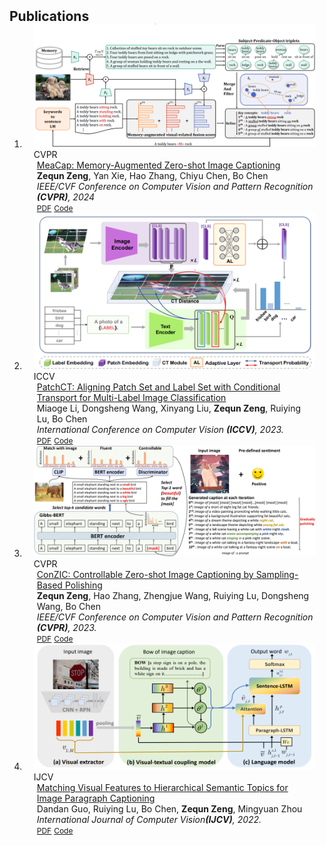 <h2 id="publications" style="margin: 2px 0px -15px;">Publications</h2>

<div class="publications">
<ol class="bibliography">

<li>
<div class="pub-row">

  <div class="col-sm-3 abbr" style="position: relative;padding-right: 15px;padding-left: 15px;">
    <img src="assets/img/MeaCap.png" class="teaser img-fluid z-depth-1">
    <abbr class="badge">CVPR</abbr>
  </div>

  <div class="col-sm-9" style="position: relative;padding-right: 15px;padding-left: 20px;">
    <div class="title"><a href="https://arxiv.org/pdf/2403.03715.pdf">MeaCap: Memory-Augmented Zero-shot Image Captioning</a></div>
    <div class="author"><strong>Zequn Zeng</strong>, Yan Xie, Hao Zhang, Chiyu Chen, Bo Chen</div>
    <div class="periodical"><em>IEEE/CVF Conference on Computer Vision and Pattern Recognition <strong>(CVPR)</strong>, 2024</em></div>
    <div class="links">
      <a href="https://arxiv.org/pdf/2403.03715.pdf" class="btn btn-sm z-depth-0" role="button" target="_blank" style="font-size:12px;">PDF</a>
      <a href="https://github.com/joeyz0z/MeaCap" class="btn btn-sm z-depth-0" role="button" target="_blank" style="font-size:12px;">Code</a>
    </div>
  </div>
</div>
</li>

<li>
<div class="pub-row">

  <div class="col-sm-3 abbr" style="position: relative;padding-right: 15px;padding-left: 15px;">
    <img src="assets/img/PatchCT.png" class="teaser img-fluid z-depth-1">
    <abbr class="badge">ICCV</abbr>
  </div>

  <div class="col-sm-9" style="position: relative;padding-right: 15px;padding-left: 20px;">
    <div class="title"><a href="https://arxiv.org/pdf/2307.09066.pdf">PatchCT: Aligning Patch Set and Label Set with Conditional Transport
for Multi-Label Image Classification</a></div>
        <div class="author">Miaoge Li, Dongsheng Wang, Xinyang Liu, <strong>Zequn Zeng</strong>, Ruiying Lu, Bo Chen</div>
    <div class="periodical"><em>International Conference on Computer Vision <strong>(ICCV)</strong>, 2023.</em></div>
    <div class="links">
      <a href="https://arxiv.org/pdf/2307.09066.pdf" class="btn btn-sm z-depth-0" role="button" target="_blank" style="font-size:12px;">PDF</a>
      <a href="https://github.com/keepgoingjkg/PatchCT" class="btn btn-sm z-depth-0" role="button" target="_blank" style="font-size:12px;">Code</a>
    </div>
  </div>
</div>
</li>

<li>
<div class="pub-row">

  <div class="col-sm-3 abbr" style="position: relative;padding-right: 15px;padding-left: 15px;">
    <img src="assets/img/ConZIC.jpg" class="teaser img-fluid z-depth-1">
    <abbr class="badge">CVPR</abbr>
  </div>

  <div class="col-sm-9" style="position: relative;padding-right: 15px;padding-left: 20px;">
    <div class="title"><a href="https://arxiv.org/abs/2303.02437">ConZIC: Controllable Zero-shot Image Captioning by Sampling-Based Polishing</a></div>
    <div class="author"><strong>Zequn Zeng</strong>, Hao Zhang, Zhengjue Wang, Ruiying Lu, Dongsheng Wang, Bo Chen</div>
        <div class="periodical"><em>IEEE/CVF Conference on Computer Vision and Pattern Recognition <strong>(CVPR)</strong>, 2023.</em></div>
    <div class="links">
      <a href="https://arxiv.org/abs/2303.02437" class="btn btn-sm z-depth-0" role="button" target="_blank" style="font-size:12px;">PDF</a>
      <a href="https://github.com/joeyz0z/ConZIC" class="btn btn-sm z-depth-0" role="button" target="_blank" style="font-size:12px;">Code</a>
    </div>
  </div>
</div>
</li>
  
  
<li>
<div class="pub-row">

  <div class="col-sm-3 abbr" style="position: relative;padding-right: 15px;padding-left: 15px;">
    <img src="assets/img/ijcv_dan.png" class="teaser img-fluid z-depth-1">
    <abbr class="badge">IJCV</abbr>
  </div>

  <div class="col-sm-9" style="position: relative;padding-right: 15px;padding-left: 20px;">
    <div class="title"><a href="https://arxiv.org/pdf/2105.04143.pdf">Matching Visual Features to Hierarchical Semantic Topics for
Image Paragraph Captioning</a></div>
    <div class="author">Dandan Guo, Ruiying Lu, Bo Chen, <strong>Zequn Zeng</strong>, Mingyuan Zhou</div>
    <div class="periodical"><em> International Journal of Computer Vision<strong>(IJCV)</strong>, 2022.</em></div>
    <div class="links">
      <a href="https://arxiv.org/pdf/2105.04143.pdf" class="btn btn-sm z-depth-0" role="button" target="_blank" style="font-size:12px;">PDF</a>
      <a href="https://github.com/DandanGuo1993/VTCM-based-image-paragraph-caption" class="btn btn-sm z-depth-0" role="button" target="_blank" style="font-size:12px;">Code</a>
    </div>
  </div>
</div>
</li>
  
<br>

</ol>
</div>
